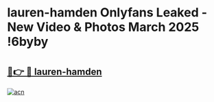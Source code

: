 # lauren-hamden Onlyfans Leaked - New Video & Photos March 2025 !6byby

# <h2><a href="https://1a1yp2.iuczelnia.edu.pl?title=lauren-hamden&ref=6byby">🔗👉 🔴 lauren-hamden</a></h2>

[![acn](https://github.com/user-attachments/assets/0f9c940e-d8b0-45ae-aac7-cd30a18b3e1c)](https://1a1yp2.iuczelnia.edu.pl?title=lauren-hamden&ref=6byby)

